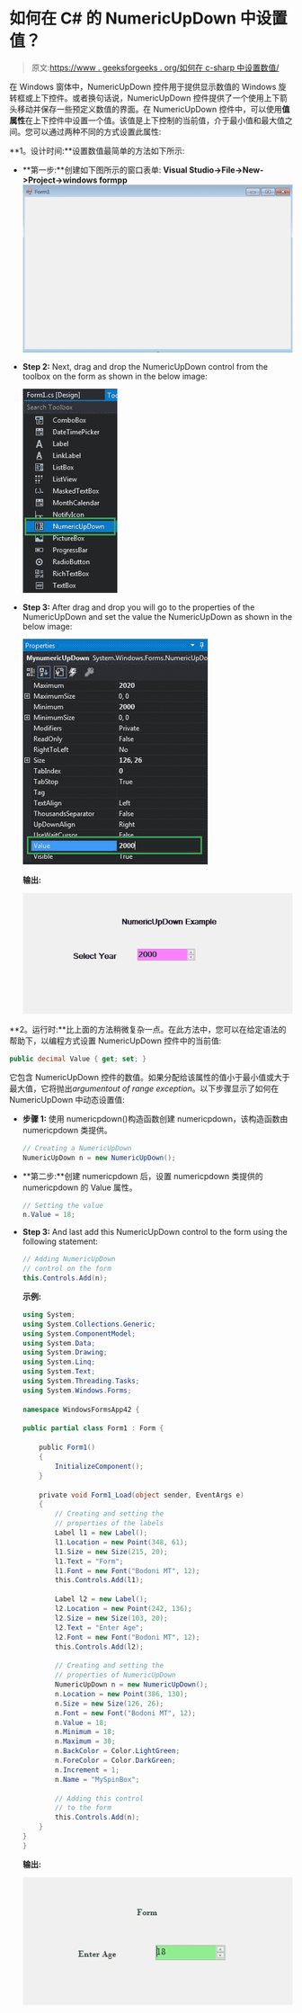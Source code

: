 # 如何在 C# 的 NumericUpDown 中设置值？

> 原文:[https://www . geeksforgeeks . org/如何在 c-sharp 中设置数值/](https://www.geeksforgeeks.org/how-to-set-value-in-the-numericupdown-in-c-sharp/)

在 Windows 窗体中，NumericUpDown 控件用于提供显示数值的 Windows 旋转框或上下控件。或者换句话说，NumericUpDown 控件提供了一个使用上下箭头移动并保存一些预定义数值的界面。在 NumericUpDown 控件中，可以使用**值属性**在上下控件中设置一个值。该值是上下控制的当前值，介于最小值和最大值之间。您可以通过两种不同的方式设置此属性:

**1。设计时间:**设置数值最简单的方法如下所示:

*   **第一步:**创建如下图所示的窗口表单:
    **Visual Studio->File->New->Project->windows formpp**
    ![](img/de9202f1f4646167e60ea580d67273d9.png)
*   **Step 2:** Next, drag and drop the NumericUpDown control from the toolbox on the form as shown in the below image:

    ![](img/7e6793c7707d6f751dd57d4d9f670dfe.png)

*   **Step 3:** After drag and drop you will go to the properties of the NumericUpDown and set the value the NumericUpDown as shown in the below image:

    ![](img/3373460eef9818dd9019aa7dc558aac5.png)

    **输出:**

    ![](img/5b906b098eadf850992d59c76d8ac722.png)

**2。运行时:**比上面的方法稍微复杂一点。在此方法中，您可以在给定语法的帮助下，以编程方式设置 NumericUpDown 控件中的当前值:

```cs
public decimal Value { get; set; }
```

它包含 NumericUpDown 控件的数值。如果分配给该属性的值小于最小值或大于最大值，它将抛出*argumentout of range exception*。以下步骤显示了如何在 NumericUpDown 中动态设置值:

*   **步骤 1:** 使用 numericpdown()构造函数创建 numericpdown，该构造函数由 numericpdown 类提供。

    ```cs
    // Creating a NumericUpDown
    NumericUpDown n = new NumericUpDown();

    ```

*   **第二步:**创建 numericpdown 后，设置 numericpdown 类提供的 numericpdown 的 Value 属性。

    ```cs
    // Setting the value
    n.Value = 18;

    ```

*   **Step 3:** And last add this NumericUpDown control to the form using the following statement:

    ```cs
    // Adding NumericUpDown 
    // control on the form
    this.Controls.Add(n);

    ```

    **示例:**

    ```cs
    using System;
    using System.Collections.Generic;
    using System.ComponentModel;
    using System.Data;
    using System.Drawing;
    using System.Linq;
    using System.Text;
    using System.Threading.Tasks;
    using System.Windows.Forms;

    namespace WindowsFormsApp42 {

    public partial class Form1 : Form {

        public Form1()
        {
            InitializeComponent();
        }

        private void Form1_Load(object sender, EventArgs e)
        {
            // Creating and setting the
            // properties of the labels
            Label l1 = new Label();
            l1.Location = new Point(348, 61);
            l1.Size = new Size(215, 20);
            l1.Text = "Form";
            l1.Font = new Font("Bodoni MT", 12);
            this.Controls.Add(l1);

            Label l2 = new Label();
            l2.Location = new Point(242, 136);
            l2.Size = new Size(103, 20);
            l2.Text = "Enter Age";
            l2.Font = new Font("Bodoni MT", 12);
            this.Controls.Add(l2);

            // Creating and setting the 
            // properties of NumericUpDown
            NumericUpDown n = new NumericUpDown();
            n.Location = new Point(386, 130);
            n.Size = new Size(126, 26);
            n.Font = new Font("Bodoni MT", 12);
            n.Value = 18;
            n.Minimum = 18;
            n.Maximum = 30;
            n.BackColor = Color.LightGreen;
            n.ForeColor = Color.DarkGreen;
            n.Increment = 1;
            n.Name = "MySpinBox";

            // Adding this control
            // to the form
            this.Controls.Add(n);
        }
    }
    }
    ```

    **输出:**

    ![](img/08409d5c405f1f8c14492a1162a08225.png)